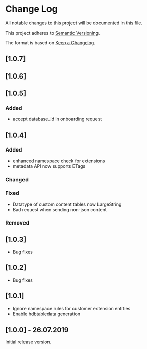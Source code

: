 # Change Log

All notable changes to this project will be documented in this file.

This project adheres to [Semantic Versioning](http://semver.org/).

The format is based on [Keep a Changelog](http://keepachangelog.com/).

## [1.0.7]

## [1.0.6]

## [1.0.5]

### Added
- accept database_id in onboarding request

## [1.0.4]

### Added
- enhanced namespace check for extensions
- metadata API now supports ETags
### Changed

### Fixed
- Datatype of custom content tables now LargeString
- Bad request when sending non-json content

### Removed

## [1.0.3]
- Bug fixes

## [1.0.2]
- Bug fixes

## [1.0.1]
- Ignore namespace rules for customer extension entities
- Enable hdbtabledata generation

## [1.0.0] - 26.07.2019
Initial release version.